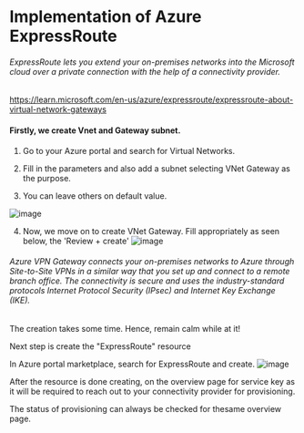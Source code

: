 # Implementation of Azure ExpressRoute

###### ExpressRoute lets you extend your on-premises networks into the Microsoft cloud over a private connection with the help of a connectivity provider.
https://learn.microsoft.com/en-us/azure/expressroute/expressroute-about-virtual-network-gateways

#### Firstly, we create Vnet and Gateway subnet.

1. Go to your Azure portal and search for Virtual Networks.

2. Fill in the parameters and also add a subnet selecting VNet Gateway as the purpose.

3. You can leave others on default value.

![image](https://github.com/user-attachments/assets/b86dd380-6d15-45fc-88e6-e9ef3b3aa550)

4. Now, we move on to create VNet Gateway. Fill appropriately as seen below, the 'Review + create'
![image](https://github.com/user-attachments/assets/f3794733-86ba-45bb-899a-c54444771373)

###### Azure VPN Gateway connects your on-premises networks to Azure through Site-to-Site VPNs in a similar way that you set up and connect to a remote branch office. The connectivity is secure and uses the industry-standard protocols Internet Protocol Security (IPsec) and Internet Key Exchange (IKE).

The creation takes some time. Hence, remain calm while at it!

Next step is create the "ExpressRoute" resource

In Azure portal marketplace, search for ExpressRoute and create.
![image](https://github.com/user-attachments/assets/11e0a6e8-e8d1-409d-be4f-62c077837969)

After the resource is done creating, on the overview page for service key as it will be required to reach out to your connectivity provider for provisioning.

The status of provisioning can always be checked for thesame overview page.
